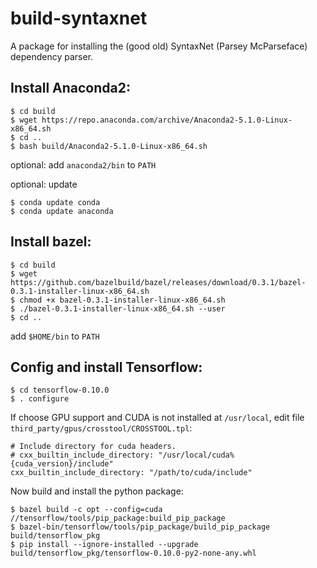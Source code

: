 # build-syntaxnet
A package for installing the (good old) SyntaxNet (Parsey McParseface) dependency parser.

## Install Anaconda2:

    $ cd build
    $ wget https://repo.anaconda.com/archive/Anaconda2-5.1.0-Linux-x86_64.sh
    $ cd ..
    $ bash build/Anaconda2-5.1.0-Linux-x86_64.sh

optional: add `anaconda2/bin` to `PATH`

optional: update

    $ conda update conda
    $ conda update anaconda


## Install bazel:

    $ cd build
    $ wget https://github.com/bazelbuild/bazel/releases/download/0.3.1/bazel-0.3.1-installer-linux-x86_64.sh
    $ chmod +x bazel-0.3.1-installer-linux-x86_64.sh
    $ ./bazel-0.3.1-installer-linux-x86_64.sh --user
    $ cd ..

add `$HOME/bin` to `PATH`
  
## Config and install Tensorflow:

    $ cd tensorflow-0.10.0
    $ . configure

If choose GPU support and CUDA is not installed at `/usr/local`, edit file `third_party/gpus/crosstool/CROSSTOOL.tpl`:

    # Include directory for cuda headers.
    # cxx_builtin_include_directory: "/usr/local/cuda%{cuda_version}/include"
    cxx_builtin_include_directory: "/path/to/cuda/include"

Now build and install the python package:

    $ bazel build -c opt --config=cuda //tensorflow/tools/pip_package:build_pip_package
    $ bazel-bin/tensorflow/tools/pip_package/build_pip_package build/tensorflow_pkg
    $ pip install --ignore-installed --upgrade build/tensorflow_pkg/tensorflow-0.10.0-py2-none-any.whl
  
